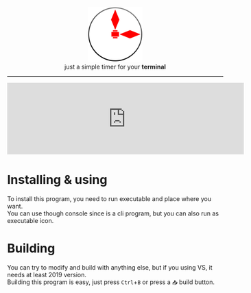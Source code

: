 <p align="center">
  <img src="https://github.com/kisoqual/tiemer/raw/refs/heads/master/assets/tiemer.svg" width=128 height=128><br>
  just a simple timer for your <b>terminal</b>
</p>

---

<iframe src="https://itch.io/embed/3353945" width="552" height="167" frameborder="0"><a href="https://kisoqual.itch.io/tiemer">Tiemer by kisoqual</a></iframe>

# Installing & using
To install this program, you need to run executable and place where you want.<br>
You can use though console since is a cli program, but you can also run as executable icon.

# Building
You can try to modify and build with anything else, but if you using VS, it needs at least 2019 version.<br>
Building this program is easy, just press `Ctrl`+`B` or press a `📥` build button.
